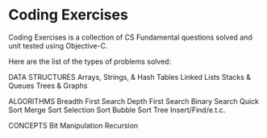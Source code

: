 Coding Exercises
================

Coding Exercises is a collection of CS Fundamental questions solved and unit tested using Objective-C.

Here are the list of the types of problems solved:

DATA STRUCTURES
Arrays, Strings, & Hash Tables
Linked Lists
Stacks & Queues 
Trees & Graphs

ALGORITHMS
Breadth First Search
Depth First Search
Binary Search
Quick Sort
Merge Sort
Selection Sort
Bubble Sort
Tree Insert/Find/e.t.c.

CONCEPTS
Bit Manipulation
Recursion